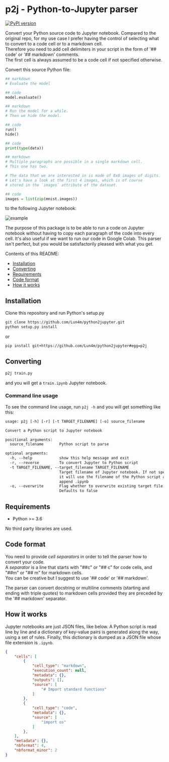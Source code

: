 # p2j - Python-to-Jupyter parser
[![PyPI version](https://badge.fury.io/py/p2j.svg)](https://badge.fury.io/py/p2j)

Convert your Python source code to Jupyter notebook.
Compared to the original repo, for my use case I prefer having the control of selecting what to convert to a code cell or to a markdown cell.  
Therefore you need to add cell delimiters in your script in the form of '## code' or '## markdown' comments.  
The first cell is always assumed to be a code cell if not specified otherwise.

Convert this source Python file:

```python
## markdown
# Evaluate the model

## code
model.evaluate()

## markdown
# Run the model for a while.
# Then we hide the model.

## code
run()
hide()

## code
print(type(data))

## markdown
# Multiple paragraphs are possible in a single markdown cell.
# This one has two.

# The data that we are interested in is made of 8x8 images of digits.
# Let's have a look at the first 4 images, which is of course
# stored in the `images` attribute of the dataset.  

## code
images = list(zip(mnist.images))
```

to the following Jupyter notebook:

![example](screenshot.png)

The purpose of this package is to be able to run a code on Jupyter notebook without having to copy each paragraph of the code into every cell. It's also useful if we want to run our code in Google Colab. This parser isn't perfect, but you would be satisfactorily pleased with what you get.

Contents of this README:

- [Installation](#installation)
- [Converting](#converting)
- [Requirements](#requirements)
- [Code format](#code-Format)
- [How it works](#how-it-works)

## Installation

Clone this repository and run Python's setup.py

```bash
git clone https://github.com/Lun4m/python2jupyter.git
python setup.py install
```

or

```bash
pip install git+https://github.com/Lun4m/python2jupyter#egg=p2j
```

## Converting

```bash
p2j train.py
```

and you will get a `train.ipynb` Jupyter notebook.

### Command line usage

To see the command line usage, run `p2j -h` and you will get something like this:

```txt
usage: p2j [-h] [-r] [-t TARGET_FILENAME] [-o] source_filename

Convert a Python script to Jupyter notebook

positional arguments:
  source_filename       Python script to parse

optional arguments:
  -h, --help            show this help message and exit
  -r, --reverse         To convert Jupyter to Python script
  -t TARGET_FILENAME, --target_filename TARGET_FILENAME
                        Target filename of Jupyter notebook. If not specified,
                        it will use the filename of the Python script and
                        append .ipynb
  -o, --overwrite       Flag whether to overwrite existing target file.
                        Defaults to false
```

## Requirements

- Python >= 3.6

No third party libraries are used.

## Code format

You need to provide *cell separators* in order to tell the parser how to convert your code.  
A *separator* is a line that starts with "##c" or "## c" for code cells, and "##m" or "## m" for markdown cells.  
You can be creative but I suggest to use '## code' or '## markdown'.  

The parser can convert docstring or multiline comments (starting and ending with triple quotes) to markdown cells provided they are preceded by the 
'## markdown' separator.

## How it works

Jupyter notebooks are just JSON files, like below. A Python script is read line by line and a dictionary of key-value pairs is generated along the way, using a set of rules. Finally, this dictionary is dumped as a JSON file whose file extension is `.ipynb`.

```json
{
    "cells": [
        {
            "cell_type": "markdown",
            "execution_count": null,
            "metadata": {},
            "outputs": [],
            "source": [
                "# Import standard functions"
            ]
        },
        {
            "cell_type": "code",
            "metadata": {},
            "source": [
                "import os"
            ]
        },
    ],
    "metadata": {},
    "nbformat": 4,
    "nbformat_minor": 2
}
```
